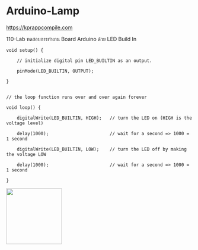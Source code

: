 # Arduino-Lamp

https://kprappcompile.com

110-Lab ทดสอบการทำงาน Board Arduino ด้วย LED Build In



    void setup() {

        // initialize digital pin LED_BUILTIN as an output.
  
        pinMode(LED_BUILTIN, OUTPUT);
  
    }


    // the loop function runs over and over again forever

    void loop() {

        digitalWrite(LED_BUILTIN, HIGH);   // turn the LED on (HIGH is the voltage level)
  
        delay(1000);                       // wait for a second => 1000 = 1 second
  
        digitalWrite(LED_BUILTIN, LOW);    // turn the LED off by making the voltage LOW
  
        delay(1000);                       // wait for a second => 1000 = 1 second
  
    }
 <img src="https://kprappcompile.app/images/logokpr_webdesign.png" width="150">


